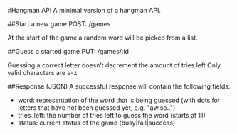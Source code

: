 #Hangman API
A minimal version of a hangman API.

##Start a new game
POST: /games

At the start of the game a random word will be picked from a list.

##Guess a started game
PUT: /games/:id

Guessing a correct letter doesn’t decrement the amount of tries left
Only valid characters are a-z

##Response (JSON)
A successful response will contain the following fields:
* word: representation of the word that is being guessed (with dots for letters that have not been guessed yet, e.g. "aw.so..")
* tries_left: the number of tries left to guess the word (starts at 11)
* status: current status of the game (busy|fail|success)
